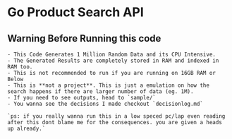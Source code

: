 # Go Product Search API

## Warning Before Running this code
    - This Code Generates 1 Million Random Data and its CPU Intensive.
    - The Generated Results are completely stored in RAM and indexed in RAM too.
    - This is not recommended to run if you are running on 16GB RAM or Below
    - This is **not a project**. This is just a emulation on how the search happens if there are larger number of data (eg. 1M). 
    - If you need to see outputs, head to `sample/`
    - You wanna see the decisions I made checkout `decisionlog.md`

    `ps: if you really wanna run this in a low speced pc/lap even reading after this dont blame me for the consequences. you are given a heads up already.`
